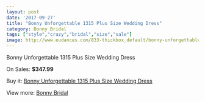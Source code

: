 ```yaml
---
layout: post
date: '2017-09-27'
title: "Bonny Unforgettable 1315 Plus Size Wedding Dress"
category: Bonny Bridal
tags: ["style","crazy","bridal","size","sale"]
image: http://www.eudances.com/833-thickbox_default/bonny-unforgettable-1315-plus-size-wedding-dress.jpg
---
```

Bonny Unforgettable 1315 Plus Size Wedding Dress

On Sales: **$347.99**
<a href="https://www.eudances.com/en/bonny-bridal/284-bonny-unforgettable-1315-plus-size-wedding-dress.html"><amp-img layout="responsive" width="600" height="600" src="//www.eudances.com/833-thickbox_default/bonny-unforgettable-1315-plus-size-wedding-dress.jpg" alt="Bonny Unforgettable 1315 Plus Size Wedding Dress 0" /></a>
<a href="https://www.eudances.com/en/bonny-bridal/284-bonny-unforgettable-1315-plus-size-wedding-dress.html"><amp-img layout="responsive" width="600" height="600" src="//www.eudances.com/834-thickbox_default/bonny-unforgettable-1315-plus-size-wedding-dress.jpg" alt="Bonny Unforgettable 1315 Plus Size Wedding Dress 1" /></a>

Buy it: [Bonny Unforgettable 1315 Plus Size Wedding Dress](https://www.eudances.com/en/bonny-bridal/284-bonny-unforgettable-1315-plus-size-wedding-dress.html "Bonny Unforgettable 1315 Plus Size Wedding Dress")

View more: [Bonny Bridal](https://www.eudances.com/en/3-bonny-bridal "Bonny Bridal")